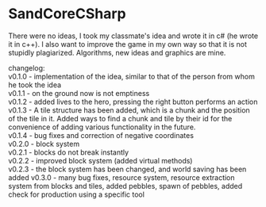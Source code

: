 # SandCoreCSharp

There were no ideas, I took my classmate's idea and wrote it in c# (he wrote it in c++). I also want to improve the game in my own way so that it is not stupidly plagiarized. Algorithms, new ideas and graphics are mine.

changelog:                                            
v0.1.0 - implementation of the idea, similar to that of the person from whom he took the idea                                             
v0.1.1 - on the ground now is not emptiness                                             
v0.1.2 - added lives to the hero, pressing the right button performs an action                                 
v0.1.3 - A tile structure has been added, which is a chunk and the position of the tile in it. Added ways to find a chunk and tile by their id for the convenience of adding various functionality in the future.                                    
v0.1.4 - bug fixes and correction of negative coordinates                                          
v0.2.0 - block system                                                                                                
v0.2.1 - blocks do not break instantly                                                   
v0.2.2 - improved block system (added virtual methods)                                                   
v0.2.3 - the block system has been changed, and world saving has been added
v0.3.0 - many bug fixes, resource system, resource extraction system from blocks and tiles, added pebbles, spawn of pebbles, added check for production using a specific tool
